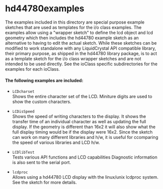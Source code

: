 hd44780examples
===============

The examples included in this directory are special purpose example sketches that are used as templates for the i/o class examples.
The examples allow using a "wrapper sketch" to define the lcd object
and lcd geometry which then includes the hd44780 example sketch as an
alternative to having to edit the actual sketch.
While these sketches can be modified to work standalone with any LiquidCrystal API compatible library, their primary purpose, as shipped in the hd44780 library package, is to act as a template sketch for the i/o class wrapper sketches and are not intended to be used directly.
See the ioClass specific subdirectories for the examples for each ioClass.

#### The following examples are included:
- `LCDcharset`<br>
Shows the entire character set of the LCD.
Miniture digits are used to show the custom characters.

- `LCDisSpeed`<br>
Shows the speed of writing characters to the display.
It shows the transfer time of an individual character as well as updating
the full display. If the geometry is different than 16x2 it will also show what the full display timing would be if the display were 16x2.
Since the sketch can work on many different libraries and h/w, it is useful for ccomparing the speed of various libraries and LCD h/w.

- `LCDlibTest`<br>
Tests various API functions and LCD capabilities
Diagnostic information is also sent to the serial port.

- `lcdproc`<br>
Allows using a hd44780 LCD display with the linux/unix
lcdproc system. See the sketch for more details.
